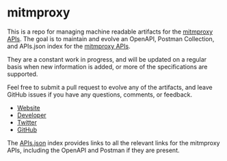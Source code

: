 # mitmproxyThis is a repo for managing machine readable artifacts for the [mitmproxy APIs](https://mitmproxy.org/). The goal is to maintain and evolve an OpenAPI, Postman Collection, and APIs.json index for the [mitmproxy APIs](https://mitmproxy.org/).They are a constant work in progress, and will be updated on a regular basis when new information is added, or more of the specifications are supported.Feel free to submit a pull request to evolve any of the artifacts, and leave GitHub issues if you have any questions, comments, or feedback.- [Website](https://mitmproxy.org/)- [Developer](https://mitmproxy.org/)- [Twitter](https://twitter.com/mitmproxy)- [GitHub](https://github.com/mitmproxy)The [APIs.json](https://github.com/api-evangelist/mitmproxy/blob/master/apis.json) index provides links to all the relevant links for the mitmproxy APIs, including the OpenAPI and Postman if they are present.